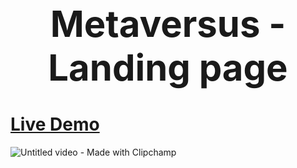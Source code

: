 <h1 align="center" style="font-size: 58px">Metaversus - Landing page</h1>

# [Live Demo](https://tquann286-metaverse.vercel.app/)

![Untitled video - Made with Clipchamp](https://user-images.githubusercontent.com/88314050/211142227-79bc72a6-4458-4bce-a2fa-910cc059f93b.gif)
